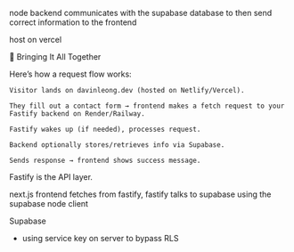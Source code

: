 node backend communicates with the supabase database to then send correct information to the frontend

host on vercel

🔄 Bringing It All Together

Here’s how a request flow works:

    Visitor lands on davinleong.dev (hosted on Netlify/Vercel).

    They fill out a contact form → frontend makes a fetch request to your Fastify backend on Render/Railway.

    Fastify wakes up (if needed), processes request.

    Backend optionally stores/retrieves info via Supabase.

    Sends response → frontend shows success message.



Fastify is the API layer.

next.js frontend fetches from fastify, fastify talks to supabase using the supabase node client



Supabase
- using service key on server to bypass RLS
